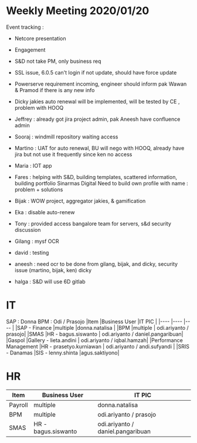 # Weekly Meeting 2020/01/20
Event tracking :
- Netcore presentation
- Engagement 
- S&D not take PM, only business req
- SSL issue, 6.0.5 can't login if not update, should have force update
- Powerserve requirement incoming, engineer should inform pak Wawan & Pramod if there is any new info
- Dicky jakies auto renewal will be implemented, will be tested by CE , problem with HOOQ
- Jeffrey : already got jira project admin, pak Aneesh have confluence admin
- Sooraj : windmill repository waiting access
- Martino : UAT for auto renewal, BU will nego with HOOQ, already have jira but not use it frequently since ken no access
- Maria : IOT app
- Fares : helping with S&D, building templates, scattered information, building portfolio Sinarmas Digital
Need to build own profile with name : problem + solutions
- Bijak : WOW project, aggregator jakies, & gamification
- Eka : disable auto-renew
- Tony : provided access bangalore team for servers, s&d security discussion
- Gilang : mysf OCR
- david : testing 
- aneesh : need ocr to be done from gilang, bijak, and dicky, 
security issue (martino, bijak, ken)
dicky

- halga : S&D will use 6D gitlab


# IT
SAP : Donna
BPM : Odi / Prasojo
|Item                           |Business User              |IT PIC         |
|----                           |----                       |----           |
|SAP - Finance                  |multiple                   |donna.natalisa |
|BPM                            |multiple | odi.ariyanto / prasojo|
|SMAS                           |HR - bagus.siswanto | odi.ariyanto / daniel.pangaribuan|
|Gaspol                         |Gallery - lieta.andini | odi.ariyanto / iqbal.hamzah|
|Performance Management         |HR - prasetyo.kurniawan | odi.ariyanto / andi.sufyandi |
|SRIS - Danamas                 |SIS - lenny.shinta |agus.saktiyono|

# HR
|Item                           |Business User              |IT PIC         |
|----                           |----                       |----           |
|Payroll                        |multiple                   |donna.natalisa |
|BPM                            |multiple | odi.ariyanto / prasojo|
|SMAS                           |HR - bagus.siswanto | odi.ariyanto / daniel.pangaribuan|